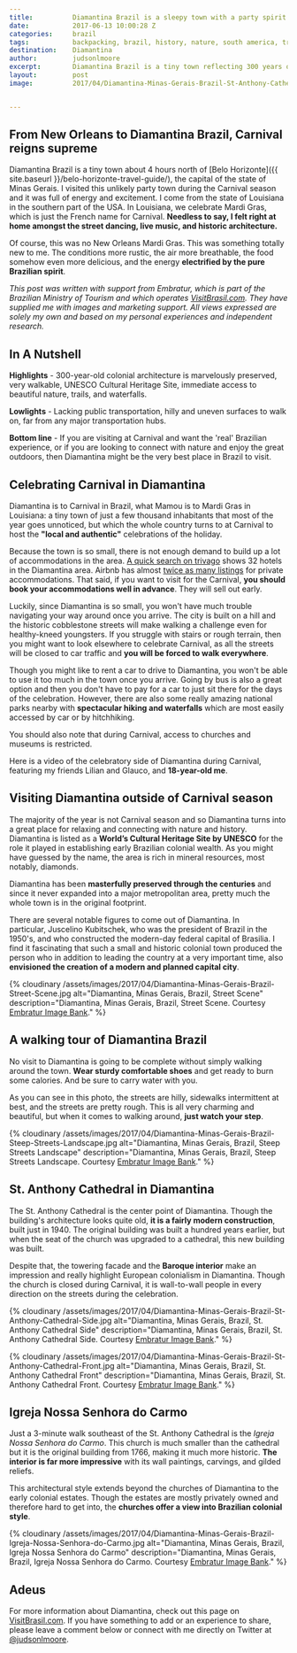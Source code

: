 ```yaml
---
title:			Diamantina Brazil is a sleepy town with a party spirit
date:			2017-06-13 10:00:28 Z
categories:		brazil
tags:			backpacking, brazil, history, nature, south america, travel guide
destination:	Diamantina
author:			judsonlmoore
excerpt:		Diamantina Brazil is a tiny town reflecting 300 years of Brazilian colonial history. Surrounded by spectacular nature, it dances with life once a year.
layout:			post
image:			2017/04/Diamantina-Minas-Gerais-Brazil-St-Anthony-Cathedral-from-Afar.jpg


---
```


## From New Orleans to Diamantina Brazil, Carnival reigns supreme

Diamantina Brazil is a tiny town about 4 hours north of [Belo Horizonte]({{ site.baseurl }}/belo-horizonte-travel-guide/), the capital of the state of Minas Gerais. I visited this unlikely party town during the Carnival season and it was full of energy and excitement. I come from the state of Louisiana in the southern part of the USA. In Louisiana, we celebrate Mardi Gras, which is just the French name for Carnival. **Needless to say, I felt right at home amongst the street dancing, live music, and historic architecture.**

Of course, this was no New Orleans Mardi Gras. This was something totally new to me. The conditions more rustic, the air more breathable, the food somehow even more delicious, and the energy **electrified by the pure Brazilian spirit**.

_This post was written with support from Embratur, which is part of the Brazilian Ministry of Tourism and which operates [VisitBrasil.com](http://visitbrasil.com/). They have supplied me with images and marketing support. All views expressed are solely my own and based on my personal experiences and independent research._

## In A Nutshell

**Highlights** - 300-year-old colonial architecture is marvelously preserved, very walkable, UNESCO Cultural Heritage Site, immediate access to beautiful nature, trails, and waterfalls.

**Lowlights** - Lacking public transportation, hilly and uneven surfaces to walk on, far from any major transportation hubs.

**Bottom line** - If you are visiting at Carnival and want the 'real' Brazilian experience, or if you are looking to connect with nature and enjoy the great outdoors, then Diamantina might be the very best place in Brazil to visit.

## Celebrating Carnival in Diamantina

Diamantina is to Carnival in Brazil, what Mamou is to Mardi Gras in Louisiana: a tiny town of just a few thousand inhabitants that most of the year goes unnoticed, but which the whole country turns to at Carnival to host the **"local and authentic"** celebrations of the holiday.

Because the town is so small, there is not enough demand to build up a lot of accommodations in the area. [A quick search on trivago](https://www.trivago.com/?cpt=7745103&iRoomType=7&aHotelTestClassifier=&iIncludeAll=0&aPartner=&iPathId=77451) shows 32 hotels in the Diamantina area. Airbnb has almost [twice as many listings](https://www.airbnb.com/s/diamantina-brazil) for private accommodations. That said, if you want to visit for the Carnival, **you should book your accommodations well in advance**. They will sell out early.

Luckily, since Diamantina is so small, you won't have much trouble navigating your way around once you arrive. The city is built on a hill and the historic cobblestone streets will make walking a challenge even for healthy-kneed youngsters. If you struggle with stairs or rough terrain, then you might want to look elsewhere to celebrate Carnival, as all the streets will be closed to car traffic and **you will be forced to walk everywhere**.

Though you might like to rent a car to drive to Diamantina, you won't be able to use it too much in the town once you arrive. Going by bus is also a great option and then you don't have to pay for a car to just sit there for the days of the celebration. However, there are also some really amazing national parks nearby with **spectacular hiking and waterfalls** which are most easily accessed by car or by hitchhiking.

You should also note that during Carnival, access to churches and museums is restricted.

Here is a video of the celebratory side of Diamantina during Carnival, featuring my friends Lilian and Glauco, and **18-year-old me**.

## Visiting Diamantina outside of Carnival season

The majority of the year is not Carnival season and so Diamantina turns into a great place for relaxing and connecting with nature and history. Diamantina is listed as a **World’s Cultural Heritage Site by UNESCO** for the role it played in establishing early Brazilian colonial wealth. As you might have guessed by the name, the area is rich in mineral resources, most notably, diamonds.

Diamantina has been **masterfully preserved through the centuries** and since it never expanded into a major metropolitan area, pretty much the whole town is in the original footprint.

There are several notable figures to come out of Diamantina. In particular, Juscelino Kubitschek, who was the president of Brazil in the 1950's, and who constructed the modern-day federal capital of Brasilia. I find it fascinating that such a small and historic colonial town produced the person who in addition to leading the country at a very important time, also **envisioned the creation of a modern and planned capital city**.

{% cloudinary /assets/images/2017/04/Diamantina-Minas-Gerais-Brazil-Street-Scene.jpg alt="Diamantina, Minas Gerais, Brazil, Street Scene" description="Diamantina, Minas Gerais, Brazil, Street Scene. Courtesy [Embratur Image Bank](https://www.flickr.com/photos/visitbrasil/)." %}

## A walking tour of Diamantina Brazil

No visit to Diamantina is going to be complete without simply walking around the town. **Wear sturdy comfortable shoes** and get ready to burn some calories. And be sure to carry water with you.

As you can see in this photo, the streets are hilly, sidewalks intermittent at best, and the streets are pretty rough. This is all very charming and beautiful, but when it comes to walking around, **just watch your step**.

{% cloudinary /assets/images/2017/04/Diamantina-Minas-Gerais-Brazil-Steep-Streets-Landscape.jpg alt="Diamantina, Minas Gerais, Brazil, Steep Streets Landscape" description="Diamantina, Minas Gerais, Brazil, Steep Streets Landscape. Courtesy [Embratur Image Bank](https://www.flickr.com/photos/visitbrasil/)." %}

## St. Anthony Cathedral in Diamantina

The St. Anthony Cathedral is the center point of Diamantina. Though the building's architecture looks quite old, **it is a fairly modern construction**, built just in 1940. The original building was built a hundred years earlier, but when the seat of the church was upgraded to a cathedral, this new building was built.

Despite that, the towering facade and the **Baroque interior** make an impression and really highlight European colonialism in Diamantina. Though the church is closed during Carnival, it is wall-to-wall people in every direction on the streets during the celebration.

{% cloudinary /assets/images/2017/04/Diamantina-Minas-Gerais-Brazil-St-Anthony-Cathedral-Side.jpg alt="Diamantina, Minas Gerais, Brazil, St. Anthony Cathedral Side" description="Diamantina, Minas Gerais, Brazil, St. Anthony Cathedral Side. Courtesy [Embratur Image Bank](https://www.flickr.com/photos/visitbrasil/)." %}

{% cloudinary /assets/images/2017/04/Diamantina-Minas-Gerais-Brazil-St-Anthony-Cathedral-Front.jpg alt="Diamantina, Minas Gerais, Brazil, St. Anthony Cathedral Front" description="Diamantina, Minas Gerais, Brazil, St. Anthony Cathedral Front. Courtesy [Embratur Image Bank](https://www.flickr.com/photos/visitbrasil/)." %}

## Igreja Nossa Senhora do Carmo

Just a 3-minute walk southeast of the St. Anthony Cathedral is the *Igreja Nossa Senhora do Carmo*. This church is much smaller than the cathedral but it is the original building from 1766, making it much more historic. **The interior is far more impressive** with its wall paintings, carvings, and gilded reliefs.

This architectural style extends beyond the churches of Diamantina to the early colonial estates. Though the estates are mostly privately owned and therefore hard to get into, the **churches offer a view into Brazilian colonial style**.

{% cloudinary /assets/images/2017/04/Diamantina-Minas-Gerais-Brazil-Igreja-Nossa-Senhora-do-Carmo.jpg alt="Diamantina, Minas Gerais, Brazil, Igreja Nossa Senhora do Carmo" description="Diamantina, Minas Gerais, Brazil, Igreja Nossa Senhora do Carmo. Courtesy [Embratur Image Bank](https://www.flickr.com/photos/visitbrasil/)." %}

## Adeus

For more information about Diamantina, check out this page on [VisitBrasil.com](http://www.visitbrasil.com/en/destinos/diamantina/). If you have something to add or an experience to share, please leave a comment below or connect with me directly on Twitter at [@judsonlmoore](http://twitter.com/judsonlmoore).
